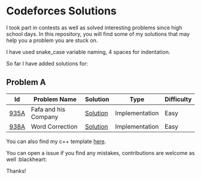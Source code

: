 # Codeforces Solutions

I took part in contests as well as solved interesting problems since high school days.
In this repository, you will find some of my solutions that may help you a problem you are stuck on.

I have used snake_case variable naming, 4 spaces for indentation.

So far I have added solutions for:

## Problem A

| Id                                                   | Problem Name         | Solution                                                                                                               | Type           | Difficulty |
| ---------------------------------------------------- | -------------------- | ---------------------------------------------------------------------------------------------------------------------- | -------------- | ---------- |
| [935A](https://codeforces.com/contest/935/problem/A) | Fafa and his Company | [Solution](https://github.com/JubayerJoy/Codeforces-Solutions/blob/master/Codes/935A%20Fafa%20and%20his%20Company.cpp) | Implementation | Easy       |
| [938A](https://codeforces.com/contest/938/problem/A) | Word Correction      | [Solution](https://github.com/JubayerJoy/Codeforces-Solutions/blob/master/Codes/938A%20Word%20Correction.cpp)          | Implementation | Easy       |


You can also find my c++ template [here](https://github.com/JubayerJoy/Codeforces-Solutions/blob/master/template.cpp).

You can open a issue if you find any mistakes, contributions are welcome as well :blackheart:

Thanks!
